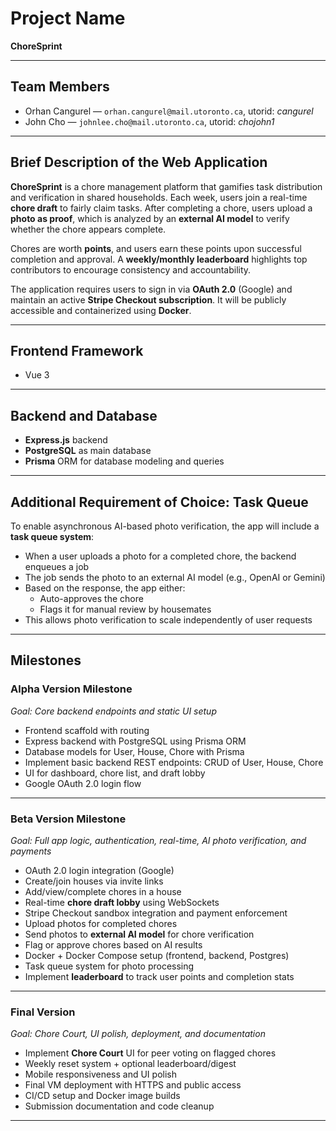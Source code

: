 # Project Name

**ChoreSprint**

---

## Team Members

- Orhan Cangurel — `orhan.cangurel@mail.utoronto.ca`, utorid: _cangurel_
- John Cho — `johnlee.cho@mail.utoronto.ca`, utorid: _chojohn1_

---

## Brief Description of the Web Application

**ChoreSprint** is a chore management platform that gamifies task distribution and verification in shared households. Each week, users join a real-time **chore draft** to fairly claim tasks. After completing a chore, users upload a **photo as proof**, which is analyzed by an **external AI model** to verify whether the chore appears complete.

Chores are worth **points**, and users earn these points upon successful completion and approval. A **weekly/monthly leaderboard** highlights top contributors to encourage consistency and accountability.

The application requires users to sign in via **OAuth 2.0** (Google) and maintain an active **Stripe Checkout subscription**. It will be publicly accessible and containerized using **Docker**.

---

## Frontend Framework

- Vue 3

---

## Backend and Database

- **Express.js** backend
- **PostgreSQL** as main database
- **Prisma** ORM for database modeling and queries

---

## Additional Requirement of Choice: Task Queue

To enable asynchronous AI-based photo verification, the app will include a **task queue system**:

- When a user uploads a photo for a completed chore, the backend enqueues a job
- The job sends the photo to an external AI model (e.g., OpenAI or Gemini)
- Based on the response, the app either:
  - Auto-approves the chore
  - Flags it for manual review by housemates
- This allows photo verification to scale independently of user requests

---

## Milestones

### Alpha Version Milestone

_Goal: Core backend endpoints and static UI setup_

- Frontend scaffold with routing
- Express backend with PostgreSQL using Prisma ORM
- Database models for User, House, Chore with Prisma
- Implement basic backend REST endpoints: CRUD of User, House, Chore
- UI for dashboard, chore list, and draft lobby
- Google OAuth 2.0 login flow

---

### Beta Version Milestone

_Goal: Full app logic, authentication, real-time, AI photo verification, and payments_

- OAuth 2.0 login integration (Google)
- Create/join houses via invite links
- Add/view/complete chores in a house
- Real-time **chore draft lobby** using WebSockets
- Stripe Checkout sandbox integration and payment enforcement
- Upload photos for completed chores
- Send photos to **external AI model** for chore verification
- Flag or approve chores based on AI results
- Docker + Docker Compose setup (frontend, backend, Postgres)
- Task queue system for photo processing
- Implement **leaderboard** to track user points and completion stats

---

### Final Version

_Goal: Chore Court, UI polish, deployment, and documentation_

- Implement **Chore Court** UI for peer voting on flagged chores
- Weekly reset system + optional leaderboard/digest
- Mobile responsiveness and UI polish
- Final VM deployment with HTTPS and public access
- CI/CD setup and Docker image builds
- Submission documentation and code cleanup

---
